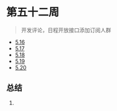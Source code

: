 #  第五十二周

>开发评论，日程开放接口添加订阅人群

- [5.16](5.16.md)
- [5.17](5.17.md)
- [5.18](5.18.md)
- [5.19](5.19.md)
- [5.20](5.20.md)

## 总结

1. 

